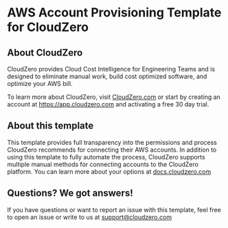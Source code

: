 # AWS Account Provisioning Template for CloudZero

## About CloudZero
CloudZero provides Cloud Cost Intelligence for Engineering Teams and is designed to eliminate manual work, build cost optimized software, and optimize your AWS bill.

To learn more about CloudZero, visit [CloudZero.com](cloudzero.com) or start by creating an account at https://app.cloudzero.com and activating a free 30 day trial.

## About this template
This template provides full transparency into the permissions and process CloudZero recommends for connecting their AWS accounts. In addition to using this template to fully automate the process, CloudZero supports multiple manual methods for connecting accounts to the CloudZero platform. You can learn more about your options at [docs.cloudzero.com](https://docs.cloudzero.com/docs/getting-started)

## Questions? We got answers!
If you have questions or want to report an issue with this template, feel free to open an issue or write to us at support@cloudzero.com
